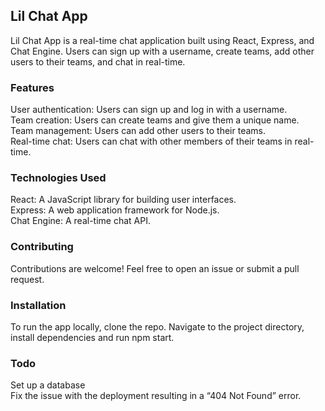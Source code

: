 ## Lil Chat App
Lil Chat App is a real-time chat application built using React, Express, and Chat Engine. Users can sign up with a username, create teams, add other users to their teams, and chat in real-time.

### Features 
User authentication: Users can sign up and log in with a username. \
Team creation: Users can create teams and give them a unique name. \
Team management: Users can add other users to their teams. \
Real-time chat: Users can chat with other members of their teams in real-time.

### Technologies Used 
React: A JavaScript library for building user interfaces. \
Express: A web application framework for Node.js. \
Chat Engine: A real-time chat API. 

### Contributing 
Contributions are welcome! Feel free to open an issue or submit a pull request.

### Installation 
To run the app locally, clone the repo. Navigate to the project directory, install dependencies and run npm start.

### Todo
Set up a database \
Fix the issue with the deployment resulting in a “404 Not Found” error. 

